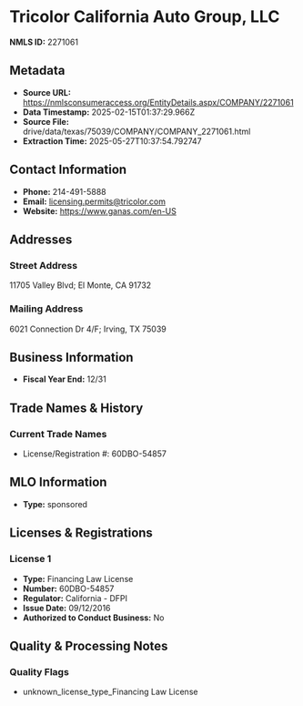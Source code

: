# Tricolor California Auto Group, LLC

**NMLS ID:** 2271061

## Metadata
- **Source URL:** https://nmlsconsumeraccess.org/EntityDetails.aspx/COMPANY/2271061
- **Data Timestamp:** 2025-02-15T01:37:29.966Z
- **Source File:** drive/data/texas/75039/COMPANY/COMPANY_2271061.html
- **Extraction Time:** 2025-05-27T10:37:54.792747

## Contact Information
- **Phone:** 214-491-5888
- **Email:** licensing.permits@tricolor.com
- **Website:** https://www.ganas.com/en-US

## Addresses
### Street Address
11705 Valley Blvd; El Monte, CA 91732

### Mailing Address
6021 Connection Dr 4/F; Irving, TX 75039

## Business Information
- **Fiscal Year End:** 12/31

## Trade Names & History
### Current Trade Names
- License/Registration #: 60DBO-54857

## MLO Information
- **Type:** sponsored

## Licenses & Registrations

### License 1
- **Type:** Financing Law License
- **Number:** 60DBO-54857
- **Regulator:** California - DFPI
- **Issue Date:** 09/12/2016
- **Authorized to Conduct Business:** No

## Quality & Processing Notes
### Quality Flags
- unknown_license_type_Financing Law License
